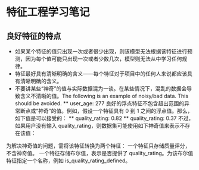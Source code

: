 # 特征工程学习笔记
## 良好特征的特点
* 如果某个特征的值只出现一次或者很少出现，则该模型无法根据该特征进行预测，因为每个值可能只出现一次或者少数几次，模型则无法从中学习任何规律。
* 特征最好具有清晰明确的含义——每个特征对于项目中的任何人来说都应该具有清晰明确的含义。
* 不要讲某些“神奇”的值与实际数据混为一谈。在某些情况下，混乱的数据会导致含义不清晰的值。The following is an example of noisy/bad data. This should be avoided.
** user_age: 277
良好的浮点特征不包含超出范围的异常断点或“神奇”的值。例如，假设一个特征具有 0 到 1 之间的浮点值。那么，如下值是可以接受的：
** quality_rating: 0.82
** quality_rating: 0.37
不过，如果用户没有输入 quality_rating，则数据集可能使用如下神奇值来表示不存在该值：

为解决神奇值的问题，需将该特征转换为两个特征：
一个特征只存储质量评分，不含神奇值。
一个特征存储布尔值，表示是否提供了 quality_rating。为该布尔值特征指定一个名称，例如 is_quality_rating_defined。
